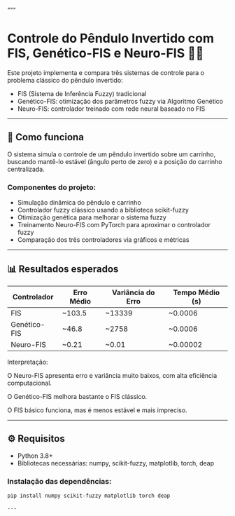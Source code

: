 """
# Controle do Pêndulo Invertido com FIS, Genético-FIS e Neuro-FIS 🤖🎯

Este projeto implementa e compara três sistemas de controle para o problema clássico do pêndulo invertido:

- FIS (Sistema de Inferência Fuzzy) tradicional  
- Genético-FIS: otimização dos parâmetros fuzzy via Algoritmo Genético  
- Neuro-FIS: controlador treinado com rede neural baseado no FIS  

---

## 🚀 Como funciona

O sistema simula o controle de um pêndulo invertido sobre um carrinho, buscando mantê-lo estável (ângulo perto de zero) e a posição do carrinho centralizada.

### Componentes do projeto:

- Simulação dinâmica do pêndulo e carrinho  
- Controlador fuzzy clássico usando a biblioteca scikit-fuzzy  
- Otimização genética para melhorar o sistema fuzzy  
- Treinamento Neuro-FIS com PyTorch para aproximar o controlador fuzzy  
- Comparação dos três controladores via gráficos e métricas  

---

## 📊 Resultados esperados

| Controlador  | Erro Médio | Variância do Erro | Tempo Médio (s) |
| ------------ | ---------- | ----------------- | --------------- |
| FIS          | \~103.5    | \~13339           | \~0.0006        |
| Genético-FIS | \~46.8     | \~2758            | \~0.0006        |
| Neuro-FIS    | \~0.21     | \~0.01            | \~0.00002       |

Interpretação:

O Neuro-FIS apresenta erro e variância muito baixos, com alta eficiência computacional.

O Genético-FIS melhora bastante o FIS clássico.

O FIS básico funciona, mas é menos estável e mais impreciso.

---

## ⚙️ Requisitos

- Python 3.8+  
- Bibliotecas necessárias: numpy, scikit-fuzzy, matplotlib, torch, deap  

### Instalação das dependências:

```bash
pip install numpy scikit-fuzzy matplotlib torch deap

---

